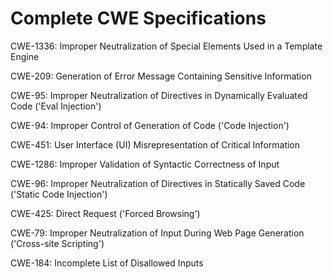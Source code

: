 

# Complete CWE Specifications

CWE-1336: Improper Neutralization of Special Elements Used in a Template Engine

CWE-209: Generation of Error Message Containing Sensitive Information

CWE-95: Improper Neutralization of Directives in Dynamically Evaluated Code ('Eval Injection')

CWE-94: Improper Control of Generation of Code ('Code Injection')

CWE-451: User Interface (UI) Misrepresentation of Critical Information

CWE-1286: Improper Validation of Syntactic Correctness of Input

CWE-96: Improper Neutralization of Directives in Statically Saved Code ('Static Code Injection')

CWE-425: Direct Request ('Forced Browsing')

CWE-79: Improper Neutralization of Input During Web Page Generation ('Cross-site Scripting')

CWE-184: Incomplete List of Disallowed Inputs